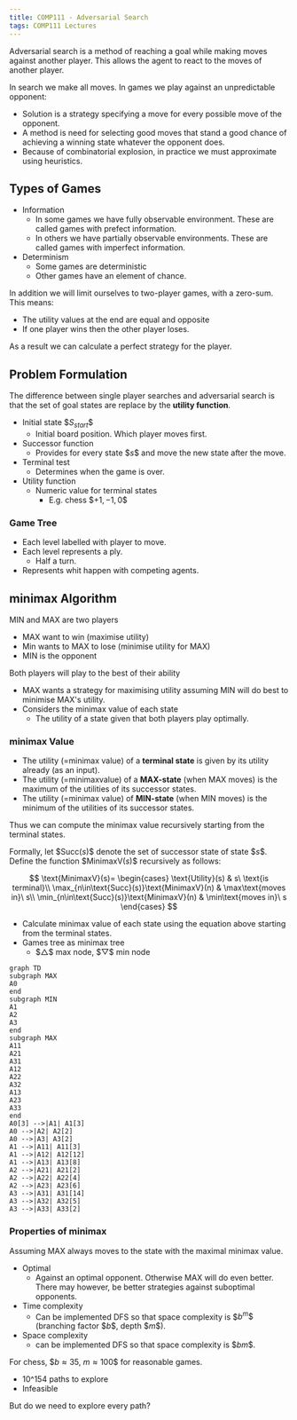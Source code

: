 ```yaml
---
title: COMP111 - Adversarial Search
tags: COMP111 Lectures
---
```

Adversarial search is a method of reaching a goal while making moves against another player. This allows the agent to react to the moves of another player.

In search we make all moves. In games we play against an unpredictable opponent:

* Solution is a strategy  specifying a move for every possible move of the opponent.
* A method is need for selecting good moves that stand a good chance of achieving a winning state whatever the opponent does.
* Because of combinatorial explosion, in practice we must approximate using heuristics.

## Types of Games

* Information
	* In some games we have fully observable environment. These are called games with prefect information.
	* In others we have partially observable environments. These are called games with imperfect information.
* Determinism
	* Some games are deterministic
	* Other games have an element of chance.

In addition we will limit ourselves to two-player games, with a zero-sum. This means:

* The utility values at the end are equal and opposite
* If one player wins then the other player loses.

As a result we can calculate a perfect strategy for the player.

## Problem Formulation
The difference between single player searches and adversarial search is that the set of goal states are replace by the **utility function**.

* Initial state \$$S_{start}\$$
	*  Initial board position. Which player moves first.
* Successor function
	* Provides for every state \$$s\$$ and move the new state after the move.
* Terminal test
	* Determines when the game is over.
* Utility function
	* Numeric value for terminal states
		* E.g. chess \$$+1,-1,0\$$
		
### Game Tree
* Each level labelled with player to move.
* Each level represents a ply.
	* Half a turn.
* Represents whit happen with competing agents.

## minimax Algorithm 
MIN and MAX are two players

* MAX want to win (maximise utility)
* Min wants to MAX to lose (minimise utility for MAX)
* MIN is the opponent

Both players will play to the best of their ability

* MAX wants a strategy for maximising utility assuming MIN will do best to minimise MAX's utility.
* Considers the minimax value of each state
	* The utility of a state given that both players play optimally.
	
### minimax Value

* The utility (=minimax value) of a **terminal state** is given by its utility already (as an input).
* The utility (=minimaxvalue) of a **MAX-state** (when MAX moves) is the maximum of the utilities of its successor states.
* The utility (=minimax value) of **MIN-state** (when MIN moves) is the minimum of the utilities of its successor states.

Thus we can compute the minimax value recursively starting from the terminal states.

Formally, let \$$\text{Succ}(s)\$$ denote the set of successor state of state \$$s\$$. Define the function \$$\text{MinimaxV}(s)\$$ recursively as follows:

$$
\text{MinimaxV}(s)=
\begin{cases}
	\text{Utility}(s) & s\ \text{is terminal}\\
	\max_{n\in\text{Succ}(s)}\text{MinimaxV}(n) & \max\text{moves in}\ s\\
	\min_{n\in\text{Succ}(s)}\text{MinimaxV}(n) & \min\text{moves in}\ s
\end{cases}
$$

* Calculate minimax value of each state using the equation above starting from the terminal states.
* Games tree as minimax tree
	* \$$\bigtriangleup\$$ max node, \$$\bigtriangledown\$$ min node
	
```mermaid
graph TD
subgraph MAX
A0
end
subgraph MIN
A1
A2
A3
end
subgraph MAX
A11
A21
A31
A12
A22
A32
A13
A23
A33
end
A0[3] -->|A1| A1[3]
A0 -->|A2| A2[2]
A0 -->|A3| A3[2]
A1 -->|A11| A11[3]
A1 -->|A12| A12[12]
A1 -->|A13| A13[8]
A2 -->|A21| A21[2]
A2 -->|A22| A22[4]
A2 -->|A23| A23[6]
A3 -->|A31| A31[14]
A3 -->|A32| A32[5]
A3 -->|A33| A33[2]

```

### Properties of minimax
Assuming MAX always moves to the state with the maximal minimax value.

* Optimal 
	* Against an optimal opponent. Otherwise MAX will do even better. There may however, be better strategies against suboptimal opponents.
* Time complexity
	* Can be implemented DFS so that space complexity is \$$b^m\$$ (branching factor \$$b\$$, depth \$$m\$$).
* Space complexity
	* can be implemented DFS so that space complexity is \$$bm\$$.

For chess, \$$b\approx 35,\ m\approx 100\$$ for reasonable games.

* 10^154 paths to explore
* Infeasible

But do we need to explore every path?